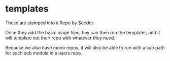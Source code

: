 # templates

These are stamped into a Repo by Seeder.

Once they add the basic mage files, hey can then run the templater, and it will template out their repo with whatever they need.

Because we also have mono repos, it will also be able to run with a sub path for each sub module in a users repo.
